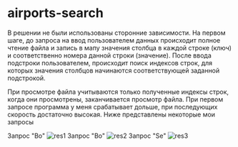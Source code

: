 # airports-search

В решении не были использованы сторонние зависимости. На первом шаге, до запроса на ввод пользователем данных происходит полное чтение файла и запись в мапу
значения столбца в каждой строке (ключ) и соответственно номера данной строки (значение). После ввода подстроки пользователем, происходит поиск индексов строк, 
для которых значения столбцов начинаются соответствующей заданной подстрокой. 

При просмотре файла учитываются только полученные индексы строк, когда они просмотрены, заканчивается просмотр файла. При первом запросе программа у меня срабатывает дольше, при последующих скорость достаточно высокая. Ниже представлены некоторые мои запросы

Запрос "Bo"
![res1](https://user-images.githubusercontent.com/70659948/225335604-2103227a-3167-4fee-b3e0-6018d3af075c.JPG)
Запрос "Bo"
![res2](https://user-images.githubusercontent.com/70659948/225335678-90da4c6b-f628-41f6-902d-db85ee5c7833.JPG)
Запрос "Se"
![res3](https://user-images.githubusercontent.com/70659948/225335705-98102651-fdb4-4897-bc0c-3feaeef5ddae.JPG)

